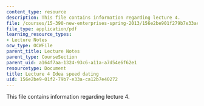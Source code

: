 ```yaml
---
content_type: resource
description: This file contains information regarding lecture 4.
file: /courses/15-390-new-enterprises-spring-2013/156e2be901f279b7e33aca12b7e40272_MIT15_390S13_lec04.pdf
file_type: application/pdf
learning_resource_types:
- Lecture Notes
ocw_type: OCWFile
parent_title: Lecture Notes
parent_type: CourseSection
parent_uid: a164f7aa-1324-93c6-a11a-a7d54e6f62e1
resourcetype: Document
title: Lecture 4 Idea speed dating
uid: 156e2be9-01f2-79b7-e33a-ca12b7e40272
---
```

This file contains information regarding lecture 4.

